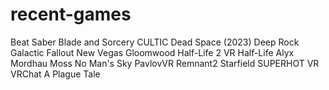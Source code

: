 
# recent-games
Beat Saber
Blade and Sorcery
CULTIC
Dead Space (2023)
Deep Rock Galactic
Fallout New Vegas
Gloomwood
Half-Life 2 VR
Half-Life Alyx 
Mordhau
Moss
No Man's Sky
PavlovVR
Remnant2
Starfield
SUPERHOT VR
VRChat
A Plague Tale 
